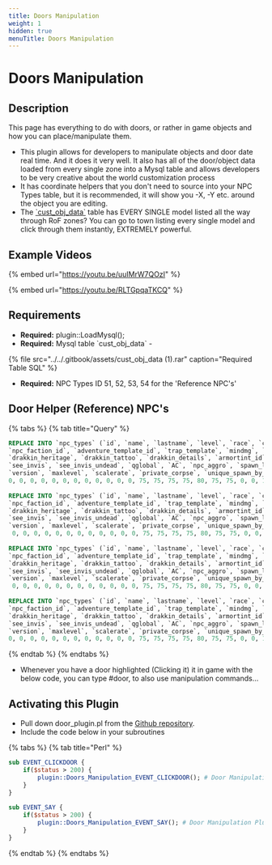 ```yaml
---
title: Doors Manipulation
weight: 1
hidden: true
menuTitle: Doors Manipulation
---
```

# Doors Manipulation

## Description

This page has everything to do with doors, or rather in game objects and how you can place/manipulate them.

* This plugin allows for developers to manipulate objects and door date real time. And it does it very well. It also has all of the door/object data loaded from every single zone into a Mysql table and allows developers to be very creative about the world customization process
* It has coordinate helpers that you don't need to source into your NPC Types table, but it is recommended, it will show you -X, -Y etc. around the object you are editing.
* The [\`cust\_obj\_data\`](http://wiki.eqemulator.org/l/wa/files/Doors/cust_obj_data.rar) table has EVERY SINGLE model listed all the way through RoF zones? You can go to town listing every single model and click through them instantly, EXTREMELY powerful.

## **Example Videos**

{% embed url="https://youtu.be/uuIMrW7QOzI" %}

{% embed url="https://youtu.be/RLTGpqaTKCQ" %}

## **Requirements**

* **Required:** plugin::LoadMysql\(\);
* **Required:** Mysql table \`cust\_obj\_data\` - 

{% file src="../../.gitbook/assets/cust\_obj\_data \(1\).rar" caption="Required Table SQL" %}

* **Required:** NPC Types ID 51, 52, 53, 54 for the 'Reference NPC's' 

## **Door Helper \(Reference\) NPC's**

{% tabs %}
{% tab title="Query" %}
```sql
REPLACE INTO `npc_types` (`id`, `name`, `lastname`, `level`, `race`, `class`, `bodytype`, `hp`, `mana`, `gender`, `texture`, `helmtexture`, `size`, `hp_regen_rate`, `mana_regen_rate`, `loottable_id`, `merchant_id`, `alt_currency_id`, `npc_spells_id`,
`npc_faction_id`, `adventure_template_id`, `trap_template`, `mindmg`, `maxdmg`, `attack_count`, `npcspecialattks`, `aggroradius`, `face`, `luclin_hairstyle`, `luclin_haircolor`, `luclin_eyecolor`, `luclin_eyecolor2`, `luclin_beardcolor`, `luclin_beard`,
`drakkin_heritage`, `drakkin_tattoo`, `drakkin_details`, `armortint_id`, `armortint_red`, `armortint_green`, `armortint_blue`, `d_meele_texture1`, `d_meele_texture2`, `prim_melee_type`, `sec_melee_type`, `runspeed`, `MR`, `CR`, `DR`, `FR`, `PR`, `Corrup`,
`see_invis`, `see_invis_undead`, `qglobal`, `AC`, `npc_aggro`, `spawn_limit`, `attack_speed`, `findable`, `STR`, `STA`, `DEX`, `AGI`, `_INT`, `WIS`, `CHA`, `see_hide`, `see_improved_hide`, `trackable`, `isbot`, `exclude`, `ATK`, `Accuracy`, `slow_mitigation`,
`version`, `maxlevel`, `scalerate`, `private_corpse`, `unique_spawn_by_name`, `underwater`, `isquest`, `emoteid`) VALUES (51, '-X', NULL, 1, 127, 1, 11, 31, 0, 0, 0, 0, 7, 0, 0, 0, 0, 0, 0, 0, 0, 0, 0, 0, -1, 'ZiGH', 0, 0, 1, 1, 1, 1, 1, 0, 0, 0, 0, 0, 0, 0, 0, 0, 0, 28, 28, 1.25, 0, 0,
0, 0, 0, 0, 0, 0, 0, 0, 0, 0, 0, 0, 75, 75, 75, 75, 80, 75, 75, 0, 0, 1, 0, 1, 0, 0, 0, 0, 0, 100, 0, 0, 0, 0, 0);
 
REPLACE INTO `npc_types` (`id`, `name`, `lastname`, `level`, `race`, `class`, `bodytype`, `hp`, `mana`, `gender`, `texture`, `helmtexture`, `size`, `hp_regen_rate`, `mana_regen_rate`, `loottable_id`, `merchant_id`, `alt_currency_id`, `npc_spells_id`,
`npc_faction_id`, `adventure_template_id`, `trap_template`, `mindmg`, `maxdmg`, `attack_count`, `npcspecialattks`, `aggroradius`, `face`, `luclin_hairstyle`, `luclin_haircolor`, `luclin_eyecolor`, `luclin_eyecolor2`, `luclin_beardcolor`, `luclin_beard`,
`drakkin_heritage`, `drakkin_tattoo`, `drakkin_details`, `armortint_id`, `armortint_red`, `armortint_green`, `armortint_blue`, `d_meele_texture1`, `d_meele_texture2`, `prim_melee_type`, `sec_melee_type`, `runspeed`, `MR`, `CR`, `DR`, `FR`, `PR`, `Corrup`,
`see_invis`, `see_invis_undead`, `qglobal`, `AC`, `npc_aggro`, `spawn_limit`, `attack_speed`, `findable`, `STR`, `STA`, `DEX`, `AGI`, `_INT`, `WIS`, `CHA`, `see_hide`, `see_improved_hide`, `trackable`, `isbot`, `exclude`, `ATK`, `Accuracy`, `slow_mitigation`,
`version`, `maxlevel`, `scalerate`, `private_corpse`, `unique_spawn_by_name`, `underwater`, `isquest`, `emoteid`) VALUES (52, '+X', NULL, 1, 127, 1, 11, 31, 0, 0, 0, 0, 7, 0, 0, 0, 0, 0, 0, 0, 0, 0, 0, 0, -1, 'ZiGH', 0, 0, 1, 1, 1, 1, 1, 0, 0, 0, 0, 0, 0, 0, 0, 0, 0, 28, 28, 1.25, 0, 0,
 0, 0, 0, 0, 0, 0, 0, 0, 0, 0, 0, 0, 75, 75, 75, 75, 80, 75, 75, 0, 0, 1, 0, 1, 0, 0, 0, 0, 0, 100, 0, 0, 0, 0, 0);
 
REPLACE INTO `npc_types` (`id`, `name`, `lastname`, `level`, `race`, `class`, `bodytype`, `hp`, `mana`, `gender`, `texture`, `helmtexture`, `size`, `hp_regen_rate`, `mana_regen_rate`, `loottable_id`, `merchant_id`, `alt_currency_id`, `npc_spells_id`,
`npc_faction_id`, `adventure_template_id`, `trap_template`, `mindmg`, `maxdmg`, `attack_count`, `npcspecialattks`, `aggroradius`, `face`, `luclin_hairstyle`, `luclin_haircolor`, `luclin_eyecolor`, `luclin_eyecolor2`, `luclin_beardcolor`, `luclin_beard`,
`drakkin_heritage`, `drakkin_tattoo`, `drakkin_details`, `armortint_id`, `armortint_red`, `armortint_green`, `armortint_blue`, `d_meele_texture1`, `d_meele_texture2`, `prim_melee_type`, `sec_melee_type`, `runspeed`, `MR`, `CR`, `DR`, `FR`, `PR`, `Corrup`,
`see_invis`, `see_invis_undead`, `qglobal`, `AC`, `npc_aggro`, `spawn_limit`, `attack_speed`, `findable`, `STR`, `STA`, `DEX`, `AGI`, `_INT`, `WIS`, `CHA`, `see_hide`, `see_improved_hide`, `trackable`, `isbot`, `exclude`, `ATK`, `Accuracy`, `slow_mitigation`,
`version`, `maxlevel`, `scalerate`, `private_corpse`, `unique_spawn_by_name`, `underwater`, `isquest`, `emoteid`) VALUES (53, '-Y', NULL, 1, 127, 1, 11, 31, 0, 0, 0, 0, 7, 0, 0, 0, 0, 0, 0, 0, 0, 0, 0, 0, -1, 'ZiGH', 0, 0, 1, 1, 1, 1, 1, 0, 0, 0, 0, 0, 0, 0, 0, 0, 0, 28, 28, 1.25, 0, 0,
 0, 0, 0, 0, 0, 0, 0, 0, 0, 0, 0, 0, 75, 75, 75, 75, 80, 75, 75, 0, 0, 1, 0, 1, 0, 0, 0, 0, 0, 100, 0, 0, 0, 0, 0);
 
REPLACE INTO `npc_types` (`id`, `name`, `lastname`, `level`, `race`, `class`, `bodytype`, `hp`, `mana`, `gender`, `texture`, `helmtexture`, `size`, `hp_regen_rate`, `mana_regen_rate`, `loottable_id`, `merchant_id`, `alt_currency_id`, `npc_spells_id`,
`npc_faction_id`, `adventure_template_id`, `trap_template`, `mindmg`, `maxdmg`, `attack_count`, `npcspecialattks`, `aggroradius`, `face`, `luclin_hairstyle`, `luclin_haircolor`, `luclin_eyecolor`, `luclin_eyecolor2`, `luclin_beardcolor`, `luclin_beard`,
`drakkin_heritage`, `drakkin_tattoo`, `drakkin_details`, `armortint_id`, `armortint_red`, `armortint_green`, `armortint_blue`, `d_meele_texture1`, `d_meele_texture2`, `prim_melee_type`, `sec_melee_type`, `runspeed`, `MR`, `CR`, `DR`, `FR`, `PR`, `Corrup`,
`see_invis`, `see_invis_undead`, `qglobal`, `AC`, `npc_aggro`, `spawn_limit`, `attack_speed`, `findable`, `STR`, `STA`, `DEX`, `AGI`, `_INT`, `WIS`, `CHA`, `see_hide`, `see_improved_hide`, `trackable`, `isbot`, `exclude`, `ATK`, `Accuracy`, `slow_mitigation`,
`version`, `maxlevel`, `scalerate`, `private_corpse`, `unique_spawn_by_name`, `underwater`, `isquest`, `emoteid`) VALUES (54, '+Y', NULL, 1, 127, 1, 11, 31, 0, 0, 0, 0, 7, 0, 0, 0, 0, 0, 0, 0, 0, 0, 0, 0, -1, 'ZiGH', 0, 0, 1, 1, 1, 1, 1, 0, 0, 0, 0, 0, 0, 0, 0, 0, 0, 28, 28, 1.25, 0, 0,
0, 0, 0, 0, 0, 0, 0, 0, 0, 0, 0, 0, 75, 75, 75, 75, 80, 75, 75, 0, 0, 1, 0, 1, 0, 0, 0, 0, 0, 100, 0, 0, 0, 0, 0);
```
{% endtab %}
{% endtabs %}

* Whenever you have a door highlighted \(Clicking it\) it in game with the below code, you can type \#door, to also use manipulation commands...

## Activating this Plugin

* Pull down door\_plugin.pl from the [Github repository](https://github.com/ProjectEQ/projecteqquests/blob/master/plugins/Doors_Manip.pl).
* Include the code below in your subroutines

{% tabs %}
{% tab title="Perl" %}
```perl
sub EVENT_CLICKDOOR {
    if($status > 200) {
        plugin::Doors_Manipulation_EVENT_CLICKDOOR(); # Door Manipulation Plugin
    }
}
 
sub EVENT_SAY {
    if($status > 200) {
        plugin::Doors_Manipulation_EVENT_SAY(); # Door Manipulation Plugin
    }
}
```
{% endtab %}
{% endtabs %}
